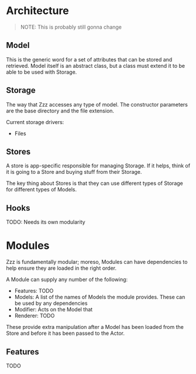 
# Architecture

> NOTE: This is probably still gonna change

## Model

This is the generic word for a set of attributes that can be stored and retrieved. Model itself is an abstract class, but a class must extend it to be able to be used with Storage.

## Storage

The way that Zzz accesses any type of model. The constructor parameters are the base directory and the file extension.

Current storage drivers:
  - Files

## Stores

A store is app-specific responsible for managing Storage. If it helps, think of it is going to a Store and buying stuff from their Storage.

The key thing about Stores is that they can use different types of Storage for different types of Models.


## Hooks

TODO: Needs its own modularity
# Modules

Zzz is fundamentally modular; moreso, Modules can have dependencies to help ensure they are loaded in the right order.

A Module can supply any number of the following:

 - Features: TODO
 - Models: A list of the names of Models the module provides. These can be used by any dependencies
 - Modifier: Acts on the Model that 
 - Renderer: TODO

These provide extra manipulation after a Model has been loaded from the Store and before it has been passed to the Actor.

## Features

TODO
